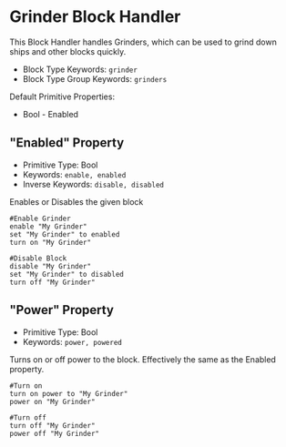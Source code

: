 ﻿# Grinder Block Handler
This Block Handler handles Grinders, which can be used to grind down ships and other blocks quickly.

* Block Type Keywords: ```grinder```
* Block Type Group Keywords: ```grinders```

Default Primitive Properties:
* Bool - Enabled

## "Enabled" Property
* Primitive Type: Bool
* Keywords: ```enable, enabled```
* Inverse Keywords: ```disable, disabled```

Enables or Disables the given block

```
#Enable Grinder
enable "My Grinder"
set "My Grinder" to enabled
turn on "My Grinder"

#Disable Block
disable "My Grinder"
set "My Grinder" to disabled
turn off "My Grinder"
```

## "Power" Property
* Primitive Type: Bool
* Keywords: ```power, powered```

Turns on or off power to the block.  Effectively the same as the Enabled property.

```
#Turn on
turn on power to "My Grinder"
power on "My Grinder"

#Turn off
turn off "My Grinder"
power off "My Grinder"
```